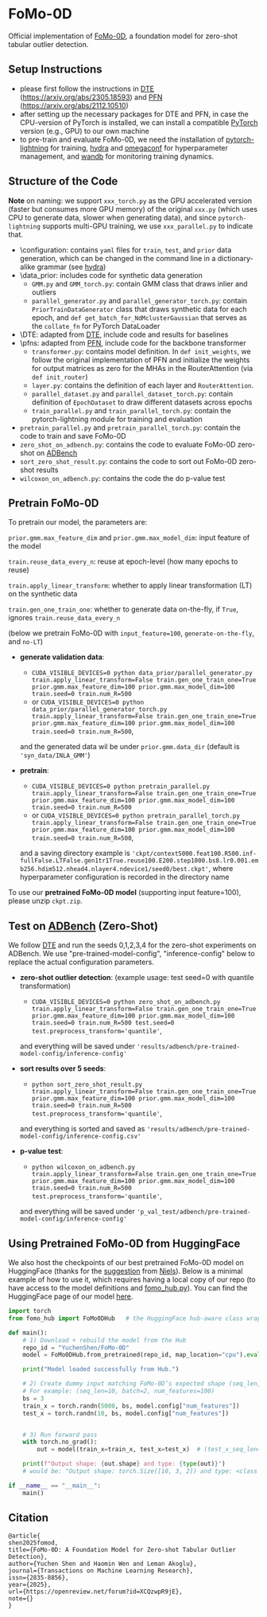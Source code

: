 # FoMo-0D
Official implementation of [FoMo-0D](https://arxiv.org/abs/2409.05672), a foundation model for zero-shot tabular outlier detection.

## Setup Instructions
- please first follow the instructions in [DTE](https://github.com/vicliv/DTE/tree/main) (https://arxiv.org/abs/2305.18593) and [PFN](https://github.com/automl/PFNs) (https://arxiv.org/abs/2112.10510)
- after setting up the necessary packages for DTE and PFN, in case the CPU-version of PyTorch is installed, we can install a compatible [PyTorch](https://pytorch.org/get-started/locally/) version (e.g., GPU) to our own machine
- to pre-train and evaluate FoMo-0D, we need the installation of [pytorch-lightning](https://pypi.org/project/pytorch-lightning/) for training, [hydra](https://hydra.cc/docs/intro/) and [omegaconf](https://pypi.org/project/omegaconf/) for hyperparameter management, and [wandb](https://pypi.org/project/wandb/) for monitoring training dynamics.

## Structure of the Code
**Note** on naming: we support `xxx_torch.py` as the GPU accelerated version (faster but consumes more GPU memory) of the original `xxx.py` (which uses CPU to generate data, slower when generating data), and since `pytorch-lightning` supports multi-GPU training, we use `xxx_parallel.py` to indicate that.
- \configuration: contains `yaml` files for `train`, `test`, and `prior` data generation, which can be changed in the command line in a dictionary-alike grammar (see [hydra](https://hydra.cc/docs/intro/))
- \data_prior: includes code for synthetic data generation
  - `GMM.py` and `GMM_torch.py`: contain GMM class that draws inlier and outliers
  - `parallel_generator.py` and `parallel_generator_torch.py`: contain `PriorTrainDataGenerator` class that draws synthetic data for each epoch, and `def get_batch_for_NdMclusterGaussian` that serves as the `collate_fn` for PyTorch DataLoader
- \DTE: adapted from [DTE](https://github.com/vicliv/DTE/tree/main), include code and results for baselines
- \pfns: adapted from [PFN](https://github.com/automl/PFNs), include code for the backbone transformer
  - `transformer.py`: contains model definition. In `def init_weights`, we follow the original implementation of PFN and initialize the weights for output matrices as zero for the MHAs in the RouterAttention (via `def init_router`)
  - `layer.py`: contains the definition of each layer and `RouterAttention`. 
  - `parallel_dataset.py` and `parallel_dataset_torch.py`: contain definition of `EpochDataset` to draw different datasets across epochs
  - `train_parallel.py` and `train_parallel_torch.py`: contain the pytorch-lightning module for training and evaluation
- `pretrain_parallel.py` and `pretrain_parallel_torch.py`: contain the code to train and save FoMo-0D
- `zero_shot_on_adbench.py`: contains the code to evaluate FoMo-0D zero-shot on [ADBench](https://arxiv.org/abs/2206.09426)
- `sort_zero_shot_result.py`: contains the code to sort out FoMo-0D zero-shot results
- `wilcoxon_on_adbench.py`: contains the code the do p-value test


## Pretrain FoMo-0D

To pretrain our model, the parameters are:

`prior.gmm.max_feature_dim` and `prior.gmm.max_model_dim`: input feature of the model

`train.reuse_data_every_n`: reuse at epoch-level (how many epochs to reuse)

`train.apply_linear_transform`: whether to apply linear transformation (LT) on the synthetic data

`train.gen_one_train_one`: whether to generate data on-the-fly, if `True`, ignores `train.reuse_data_every_n`

(below we pretrain FoMo-0D with `input_feature=100`, `generate-on-the-fly`, and `no-LT`)
- **generate validation data**: 
  - `CUDA_VISIBLE_DEVICES=0 python data_prior/parallel_generator.py train.apply_linear_transform=False train.gen_one_train_one=True prior.gmm.max_feature_dim=100 prior.gmm.max_model_dim=100 train.seed=0 train.num_R=500` 
  - or `CUDA_VISIBLE_DEVICES=0 python data_prior/parallel_generator_torch.py train.apply_linear_transform=False train.gen_one_train_one=True prior.gmm.max_feature_dim=100 prior.gmm.max_model_dim=100 train.seed=0 train.num_R=500`, 

  and the generated data wil be under `prior.gmm.data_dir` (default is `'syn_data/INLA_GMM'`)
- **pretrain**: 
  - `CUDA_VISIBLE_DEVICES=0 python pretrain_parallel.py train.apply_linear_transform=False train.gen_one_train_one=True prior.gmm.max_feature_dim=100 prior.gmm.max_model_dim=100 train.seed=0 train.num_R=500` 
  - or `CUDA_VISIBLE_DEVICES=0 python pretrain_parallel_torch.py train.apply_linear_transform=False train.gen_one_train_one=True prior.gmm.max_feature_dim=100 prior.gmm.max_model_dim=100 train.seed=0 train.num_R=500`, 
  
  and a saving directory example is `'ckpt/context5000.feat100.R500.inf-fullFalse.LTFalse.gen1tr1True.reuse100.E200.step1000.bs8.lr0.001.emb256.hdim512.nhead4.nlayer4.ndevice1/seed0/best.ckpt'`, where hyperparameter configuration is recorded in the directory name

To use our **pretrained FoMo-0D model** (supporting input feature=100), please unzip `ckpt.zip`.

## Test on [ADBench](https://arxiv.org/abs/2206.09426) (Zero-Shot)
We follow [DTE](https://arxiv.org/abs/2305.18593) and run the seeds 0,1,2,3,4 for the zero-shot experiments on ADBench. We use "pre-trained-model-config", "inference-config" below to replace the actual configuration parameters. 
- **zero-shot outlier detection**: (example usage: test seed=0 with quantile transformation) 
  - `CUDA_VISIBLE_DEVICES=0 python zero_shot_on_adbench.py train.apply_linear_transform=False train.gen_one_train_one=True prior.gmm.max_feature_dim=100 prior.gmm.max_model_dim=100 train.seed=0 train.num_R=500 test.seed=0 test.preprocess_transform='quantile'`, 
    
  and everything will be saved under `'results/adbench/pre-trained-model-config/inference-config'`
- **sort results over 5 seeds**: 
  - `python sort_zero_shot_result.py train.apply_linear_transform=False train.gen_one_train_one=True prior.gmm.max_feature_dim=100 prior.gmm.max_model_dim=100 train.seed=0 train.num_R=500 test.preprocess_transform='quantile'`,
  
  and everything is sorted and saved as `'results/adbench/pre-trained-model-config/inference-config.csv'`
- **p-value test**: 
  - `python wilcoxon_on_adbench.py train.apply_linear_transform=False train.gen_one_train_one=True prior.gmm.max_feature_dim=100 prior.gmm.max_model_dim=100 train.seed=0 train.num_R=500 test.preprocess_transform='quantile'`,
  
  and everything will be saved under `'p_val_test/adbench/pre-trained-model-config/inference-config'`

## Using Pretrained FoMo-0D from HuggingFace

We also host the checkpoints of our best pretrained FoMo-0D model on HuggingFace (thanks for the [suggestion](https://github.com/A-Chicharito-S/FoMo-0D/issues/1) from [Niels](https://github.com/NielsRogge)). Below is a minimal example of how to use it, which requires having a local copy of our repo (to have access to the model definitions and [fomo_hub.py](https://github.com/A-Chicharito-S/FoMo-0D/blob/main/fomo_hub.py)). You can find the HuggingFace page of our model [here](https://huggingface.co/YuchenShen/FoMo-0D).

```python
import torch
from fomo_hub import FoMo0DHub   # the HuggingFace hub-aware class wrapper for FoMo-0D

def main():
    # 1) Download + rebuild the model from the Hub
    repo_id = "YuchenShen/FoMo-0D"
    model = FoMo0DHub.from_pretrained(repo_id, map_location="cpu").eval()

    print("Model loaded successfully from Hub.")

    # 2) Create dummy input matching FoMo-0D’s expected shape (seq_len, batch_size, num_features)
    # For example: (seq_len=10, batch=2, num_features=100)
    bs = 3
    train_x = torch.randn(5000, bs, model.config["num_features"])
    test_x = torch.randn(10, bs, model.config["num_features"])


    # 3) Run forward pass
    with torch.no_grad():
        out = model(train_x=train_x, test_x=test_x)  # (test_x_seq_len=10, batch_size, num_classes=2)

    print(f"Output shape: {out.shape} and type: {type(out)}")
    # would be: "Output shape: torch.Size([10, 3, 2]) and type: <class 'torch.Tensor'>"

if __name__ == "__main__":
    main()
```


## Citation
```
@article{
shen2025fomod,
title={FoMo-0D: A Foundation Model for Zero-shot Tabular Outlier Detection},
author={Yuchen Shen and Haomin Wen and Leman Akoglu},
journal={Transactions on Machine Learning Research},
issn={2835-8856},
year={2025},
url={https://openreview.net/forum?id=XCQzwpR9jE},
note={}
}
```
